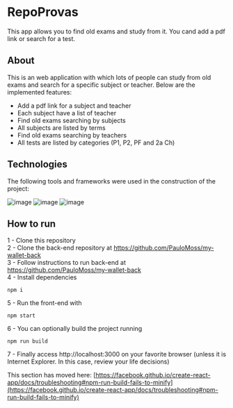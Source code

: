 # RepoProvas

This app allows you to find old exams and study from it. You cand add a pdf link or search for a test.

## About

This is an web application with which lots of people can study from old exams and search for a specific subject or teacher. Below are the implemented features:

- Add a pdf link for a subject and teacher
- Each subject have a list of teacher
- Find old exams searching by subjects
- All subjects are listed by terms
- Find old exams searching by teachers
- All tests are listed by categories (P1, P2, PF and 2a Ch)

## Technologies

The following tools and frameworks were used in the construction of the project:

![image](https://camo.githubusercontent.com/76fbcc2b8eda3d26d881c9719074ec0af04410fdc2fb02438ffb72535046fb6b/68747470733a2f2f696d672e736869656c64732e696f2f62616467652f72656163742d6170702532302d2532333230323332612e7376673f267374796c653d666f722d7468652d626164676526636f6c6f723d363064646639266c6f676f3d7265616374266c6f676f436f6c6f723d253233363144414642)
![image](https://img.shields.io/badge/styled--components-DB7093?style=for-the-badge&logo=styled-components&logoColor=white)
![image](https://camo.githubusercontent.com/02621d023c99135970b1abbfe932b6a6a0b2e42aaebedae5f8299fd88d9ce029/68747470733a2f2f696d672e736869656c64732e696f2f62616467652f6178696f732532302d2532333230323332612e7376673f267374796c653d666f722d7468652d626164676526636f6c6f723d696e666f726d6174696f6e616c)

## How to run

1 - Clone this repository </br>
2 - Clone the back-end repository at https://github.com/PauloMoss/my-wallet-back </br>
3 - Follow instructions to run back-end at https://github.com/PauloMoss/my-wallet-back </br>
4 - Install dependencies </br>
```
npm i
```
5 - Run the front-end with </br>
```
npm start
```
6 - You can optionally build the project running </br>
```
npm run build
```
7 - Finally access http://localhost:3000 on your favorite browser (unless it is Internet Explorer. In this case, review your life decisions)

This section has moved here: [https://facebook.github.io/create-react-app/docs/troubleshooting#npm-run-build-fails-to-minify](https://facebook.github.io/create-react-app/docs/troubleshooting#npm-run-build-fails-to-minify)
